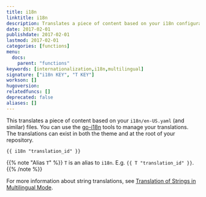 ```yaml
---
title: i18n
linktitle: i18n
description: Translates a piece of content based on your i18n configuration files.
date: 2017-02-01
publishdate: 2017-02-01
lastmod: 2017-02-01
categories: [functions]
menu:
  docs:
    parent: "functions"
keywords: [internationalization,i18n,multilingual]
signature: ["i18n KEY", "T KEY"]
workson: []
hugoversion:
relatedfuncs: []
deprecated: false
aliases: []
---
```


This translates a piece of content based on your `i18n/en-US.yaml` (and similar) files. You can use the [go-i18n](https://github.com/nicksnyder/go-i18n) tools to manage your translations. The translations can exist in both the theme and at the root of your repository.

```
{{ i18n "translation_id" }}
```

{{% note "Alias `T`" %}}
`T` is an alias to `i18n`. E.g. `{{ T "translation_id" }}`.
{{% /note %}}

For more information about string translations, see [Translation of Strings in Multilingual Mode][multistrings].

[multistrings]: /content-management/multilingual/#translation-of-strings

